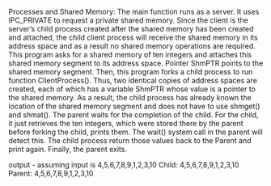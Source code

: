 Processes and Shared Memory:
The main function runs as a server. It uses IPC_PRIVATE to request a private shared memory. Since the client is the server’s child process created after the shared memory has been created and attached, the child client process will receive the shared memory in its address space and as a result no shared memory operations are required.
This program asks for a shared memory of ten integers and attaches this shared memory segment to its address space. Pointer ShmPTR points to the shared memory segment. 
Then, this program forks a child process to run function ClientProcess(). Thus, two identical copies of address spaces are created, each of which has a variable ShmPTR whose value is a pointer to the shared memory. As a result, the child process has already known the location of the shared memory segment and does not have to use shmget() and shmat(). 
The parent waits for the completion of the child. For the child, it just retrieves the ten integers, which were stored there by the parent before forking the child, prints them. The wait() system call in the parent will detect this. The child process return those values back to the Parent and print again. Finally, the parent exits.

output - assuming input is 4,5,6,7,8,9,1,2,3,10
Child: 4,5,6,7,8,9,1,2,3,10
Parent: 4,5,6,7,8,9,1,2,3,10
